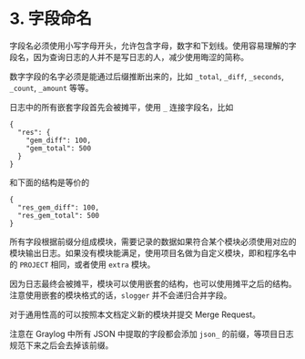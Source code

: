 # 3. 字段命名

字段名必须使用小写字母开头，允许包含字母，数字和下划线。使用容易理解的字段名，因为查询日志的人并不是写日志的人，减少使用晦涩的简称。

数字字段的名字必须是能通过后缀推断出来的，比如 `_total`, `_diff`, `_seconds`, `_count`, `_amount` 等等。

日志中的所有嵌套字段首先会被摊平，使用 `_` 连接字段名，比如

	{
	  "res": {
	    "gem_diff": 100,
	    "gem_total": 500
	  }
	}

和下面的结构是等价的

	{
	  "res_gem_diff": 100,
	  "res_gem_total": 500
	}

所有字段根据前缀分组成模块，需要记录的数据如果符合某个模块必须使用对应的模块输出日志。如果没有模块能满足，使用项目名做为自定义模块，即和程序名中的 `PROJECT` 相同，或者使用 `extra` 模块。

因为日志最终会被摊平，模块可以使用嵌套的结构，也可以使用摊平之后的结构。注意使用嵌套的模块格式的话，`slogger` 并不会递归合并字段。

对于通用性高的可以按照本文档定义新的模块并提交 Merge Request。

注意在 Graylog 中所有 JSON 中提取的字段都会添加 `json_` 的前缀，等项目日志规范下来之后会去掉该前缀。
